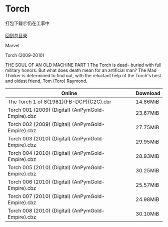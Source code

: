 # Torch

打包下载📦仍在工事中

[回到总目录](/Catalogs.md)

Marvel

Torch (2009-2010)

THE SOUL OF AN OLD MACHINE PART 1 The Torch is dead- buried with full military honors. But what does death mean for an artificial man? The Mad Thinker is determined to find out, with the reluctant help of the Torch's best and oldest friend, Tom (Toro) Raymond.





Online | Download
--- | ---
The Torch 1 of 8(1981)(FB-DCP)(C2C).cbr | 14.86MiB
Torch 001 (2009) (Digital) (AnPymGold-Empire).cbz | 23.67MiB
Torch 002 (2009) (Digital) (AnPymGold-Empire).cbz | 27.75MiB
Torch 003 (2010) (Digital) (AnPymGold-Empire).cbz | 29.95MiB
Torch 004 (2010) (Digital) (AnPymGold-Empire).cbz | 28.93MiB
Torch 005 (2010) (Digital) (AnPymGold-Empire).cbz | 30.25MiB
Torch 006 (2010) (Digital) (AnPymGold-Empire).cbz | 25.57MiB
Torch 007 (2010) (Digital) (AnPymGold-Empire).cbz | 24.98MiB
Torch 008 (2010) (Digital) (AnPymGold-Empire).cbz | 30.10MiB